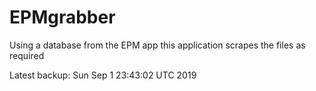# EPMgrabber
Using a database from the EPM app this application scrapes the files as required


Latest backup: Sun Sep 1 23:43:02 UTC 2019
